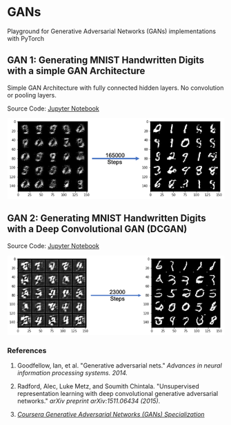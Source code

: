# GANs
Playground for Generative Adversarial Networks (GANs) implementations with PyTorch

## GAN 1: Generating MNIST Handwritten Digits with a simple GAN Architecture
Simple GAN Architecture with fully connected hidden layers. No convolution or pooling layers.

Source Code: [Jupyter Notebook](GAN1.ipynb)

![](./assets/GAN1.png)



## GAN 2: Generating MNIST Handwritten Digits with a Deep Convolutional GAN (DCGAN)
Source Code: [Jupyter Notebook](DCGAN.ipynb)

![](./assets/GAN2.png)

### References
1. Goodfellow, Ian, et al. "Generative adversarial nets." 
*Advances in neural information processing systems. 2014.*

2. Radford, Alec, Luke Metz, and Soumith Chintala. "Unsupervised representation learning with deep convolutional generative adversarial networks." 
*arXiv preprint arXiv:1511.06434 (2015)*.

3. *[Coursera Generative Adversarial Networks (GANs) Specialization](https://www.coursera.org/specializations/generative-adversarial-networks-gans)*

